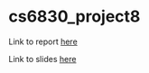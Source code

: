 # cs6830_project8

Link to report [here](https://docs.google.com/document/d/1cGH9aa22glTdCQylkFmoqpRThYn0WbgipMfSI23jowQ/edit?usp=sharing)

Link to slides [here](https://docs.google.com/presentation/d/1w6lQPbcCkIhSAamlWfUPmm2zyqyMLaW1WvtNy7_6gUg/edit?usp=sharing)

